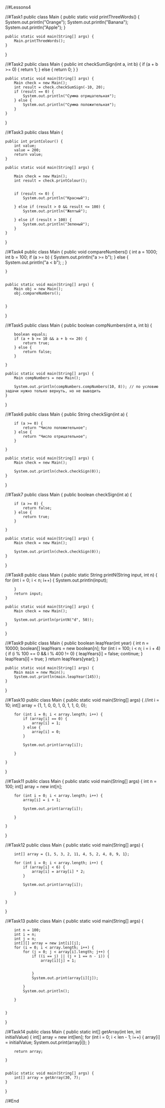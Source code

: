 //#Lessons4

//#Task1
public class Main {
public static void printThreeWords() {
System.out.println("Orange");
System.out.println("Banana");
System.out.println("Apple");
}

    public static void main(String[] args) {
        Main.printThreeWords();
    }
}

//#Task2
public class Main {
public int checkSumSign(int a, int b) {
if (a + b >= 0) {
return 1;
} else {
return 0;
}
}

    public static void main(String[] args) {
        Main check = new Main();
        int result = check.checkSumSign(-10, 20);
        if (result == 0) {
            System.out.println("Сумма отрицательная");
        } else {
            System.out.println("Сумма положительная");
        }
    }
}

//#Task3
public class Main {

    public int printColour() {
        int value;
        value = 200;
        return value;
    }

    public static void main(String[] args) {

        Main check = new Main();
        int result = check.printColour();


        if (result <= 0) {
            System.out.println("Красный");

        } else if (result > 0 && result <= 100) {
            System.out.println("Желтый");

        } else if (result > 100) {
            System.out.println("Зеленый");
        }
    }
}

//#Task4
public class Main {
public void compareNumbers() {
int a = 1000;
int b = 100;
if (a >= b) {
System.out.println("a >= b");
} else {
System.out.println("a < b");
;
}

    }


    public static void main(String[] args) {
        Main obj = new Main();
        obj.compareNumbers();


    }

}

//#Task5
public class Main {
public boolean compNumbers(int a, int b) {

        boolean equals;
        if (a + b >= 10 && a + b <= 20) {
            return true;
        } else {
            return false;
        }

    }

    public static void main(String[] args) {
        Main compNumbers = new Main();

        System.out.println(compNumbers.compNumbers(10, 8)); // по условию задачи нужно только вернуть, но не выводить
    }


}

//#Task6
public class Main {
public String checkSign(int a) {

        if (a >= 0) {
            return "Число положительное";
        } else {
            return "Число отрицательное";
        }

    }

    public static void main(String[] args) {
        Main check = new Main();

        System.out.println(check.checkSign(0));
    }


}

//#Task7
public class Main {
public boolean checkSign(int a) {

        if (a >= 0) {
            return false;
        } else {
            return true;
        }

    }

    public static void main(String[] args) {
        Main check = new Main();

        System.out.println(check.checkSign(0));
    }


}

//#Task8
public class Main {
public static String printN(String input, int n) {
for (int i = 0; i < n; i++) {
System.out.println(input);

        }
        return input;
    }

    public static void main(String[] args) {
        Main check = new Main();

        System.out.println(printN("d", 50));
    }


}

//#Task9
public class Main {
public boolean leapYear(int year) {
int n = 10000;
boolean[] leapYears = new boolean[n];
for (int i = 100; i < n; i = i + 4) {
if (i % 100 == 0 && i % 400 != 0) {
leapYears[i] = false;
continue;
}
leapYears[i] = true;
}
return leapYears[year];
}

    public static void main(String[] args) {
        Main main = new Main();
        System.out.println(main.leapYear(145));
    }
}

//#Task10
public class Main {
public static void main(String[] args) {
//int i = 10;
int[] array = {1, 1, 0, 0, 1, 0, 1, 1, 0, 0};

        for (int i = 0; i < array.length; i++) {
            if (array[i] == 0) {
                array[i] = 1;
            } else {
                array[i] = 0;
            }

            System.out.print(array[i]);

        }

    }
}

//#Task11
public class Main {
public static void main(String[] args) {
int n = 100;
int[] array = new int[n];

        for (int i = 0; i < array.length; i++) {
            array[i] = i + 1;

            System.out.print(array[i]);

        }

    }
}

//#Task12
public class Main {
public static void main(String[] args) {

        int[] array = {1, 5, 3, 2, 11, 4, 5, 2, 4, 8, 9, 1};

        for (int i = 0; i < array.length; i++) {
            if (array[i] < 6) {
                array[i] = array[i] * 2;
            }

            System.out.print(array[i]);

        }

    }
}

//#Task13
public class Main {
public static void main(String[] args) {

        int n = 100;
        int i = n;
        int j = n;
        int[][] array = new int[i][j];
        for (i = 0; i < array.length; i++) {
            for (j = 0; j < array[i].length; j++) {
                if ((i == j) || (j + 1 == n - i)) {
                    array[i][j] = 1;


                }
                System.out.print(array[i][j]);

            }
            System.out.println();

        }


    }
}

//#Task14
public class Main {
public static int[] getArray(int len, int initialValue) {
int[] array = new int[len];
for (int i = 0; i < len - 1; i++) {
array[i] = initialValue;
System.out.print(array[i]);
}

        return array;

    }


    public static void main(String[] args) {
        int[] array = getArray(30, 7);
    }
}


//#End

